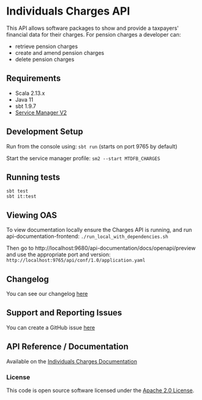 Individuals Charges API
========================
This API allows software packages to show and provide a taxpayers' financial data for their charges. For pension charges
a developer can:

* retrieve pension charges
* create and amend pension charges
* delete pension charges

## Requirements

- Scala 2.13.x
- Java 11
- sbt 1.9.7
- [Service Manager V2](https://github.com/hmrc/sm2)

## Development Setup

Run from the console using: `sbt run` (starts on port 9765 by default)

Start the service manager profile: `sm2 --start MTDFB_CHARGES`

## Running tests

```
sbt test
sbt it:test
```

## Viewing OAS

To view documentation locally ensure the Charges API is running, and run api-documentation-frontend:
`./run_local_with_dependencies.sh`

Then go to http://localhost:9680/api-documentation/docs/openapi/preview and use the appropriate port and version:
`http://localhost:9765/api/conf/1.0/application.yaml`

## Changelog

You can see our changelog [here](https://github.com/hmrc/income-tax-mtd-changelog)

## Support and Reporting Issues

You can create a GitHub issue [here](https://github.com/hmrc/income-tax-mtd-changelog/issues)

## API Reference / Documentation

Available on
the [Individuals Charges Documentation](https://developer.service.hmrc.gov.uk/api-documentation/docs/api/service/individuals-charges-api)

### License

This code is open source software licensed under
the [Apache 2.0 License](http://www.apache.org/licenses/LICENSE-2.0.html).